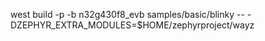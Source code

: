 west build -p -b n32g430f8_evb samples/basic/blinky -- -DZEPHYR_EXTRA_MODULES=$HOME/zephyrproject/wayz